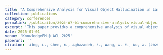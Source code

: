 ```yaml
---
title: "A Comprehensive Analysis for Visual Object Hallucination in Large Vision-Language Models"
collection: publications
category: conferences
permalink: /publication/2025-07-01-comprehensive-analysis-visual-object-hallucination
excerpt: 'This paper provides a comprehensive analysis of visual object hallucination in large vision-language models.'
date: 2025-07-01
venue: 'KnowledgeFM @ ACL 2025'
paperurl: ''
citation: 'Jing, L., Chen, H., Aghazadeh, E., Wang, X. E., Du, X. (2025). &quot;A Comprehensive Analysis for Visual Object Hallucination in Large Vision-Language Models.&quot; <i>KnowledgeFM @ ACL 2025</i>.'
---
```


<!-- This paper provides a comprehensive analysis of visual object hallucination in large vision-language models, examining the phenomenon and proposing mitigation strategies.  -->